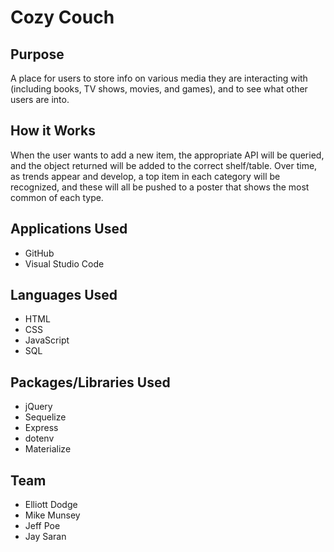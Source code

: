 # Cozy Couch

## Purpose
A place for users to store info on various media they are interacting with (including books, TV shows, movies, and games), and to see what other users are into.

## How it Works
When the user wants to add a new item, the appropriate API will be queried, and the object returned will be added to the correct shelf/table. Over time, as trends appear and develop, a top item in each category will be recognized, and these will all be pushed to a poster that shows the most common of each type.

## Applications Used
* GitHub
* Visual Studio Code

## Languages Used
* HTML
* CSS
* JavaScript
* SQL

## Packages/Libraries Used
* jQuery
* Sequelize
* Express
* dotenv
* Materialize

## Team
* Elliott Dodge
* Mike Munsey
* Jeff Poe
* Jay Saran

